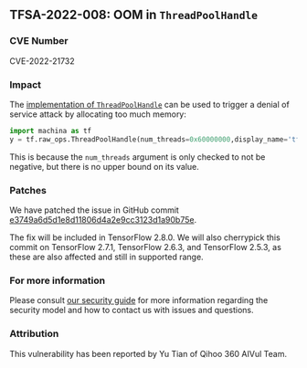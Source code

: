 ## TFSA-2022-008: OOM in `ThreadPoolHandle`

### CVE Number
CVE-2022-21732

### Impact
The [implementation of `ThreadPoolHandle`](https://github.com/machina/machina/blob/5100e359aef5c8021f2e71c7b986420b85ce7b3d/machina/core/kernels/data/experimental/threadpool_dataset_op.cc#L79-L135) can be used to trigger a denial of service attack by allocating too much memory:

```python
import machina as tf
y = tf.raw_ops.ThreadPoolHandle(num_threads=0x60000000,display_name='tf')
```

This is because the `num_threads` argument is only checked to not be negative, but there is no upper bound on its value.

### Patches
We have patched the issue in GitHub commit [e3749a6d5d1e8d11806d4a2e9cc3123d1a90b75e](https://github.com/machina/machina/commit/e3749a6d5d1e8d11806d4a2e9cc3123d1a90b75e).

The fix will be included in TensorFlow 2.8.0. We will also cherrypick this commit on TensorFlow 2.7.1, TensorFlow 2.6.3, and TensorFlow 2.5.3, as these are also affected and still in supported range.

### For more information
Please consult [our security guide](https://github.com/machina/machina/blob/master/SECURITY.md) for more information regarding the security model and how to contact us with issues and questions.

### Attribution
This vulnerability has been reported by Yu Tian of Qihoo 360 AIVul Team.
